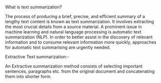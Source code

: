 What is text summarization?

The process of producing a brief, precise, and efficient summary of a lengthy text content is known as text summarization. It involves extracting the most crucial details from a source material. A prominent issue in machine learning and natural language processing is automatic text summarization (NLP). In order to better assist in the discovery of relevant information and to consume relevant information more quickly, approaches for automatic text summarising are urgently needed.


Extractive Text summarization:-

An Extractive summarization method consists of selecting important sentences, paragraphs etc. from the original document and concatenating them into shorter form.
